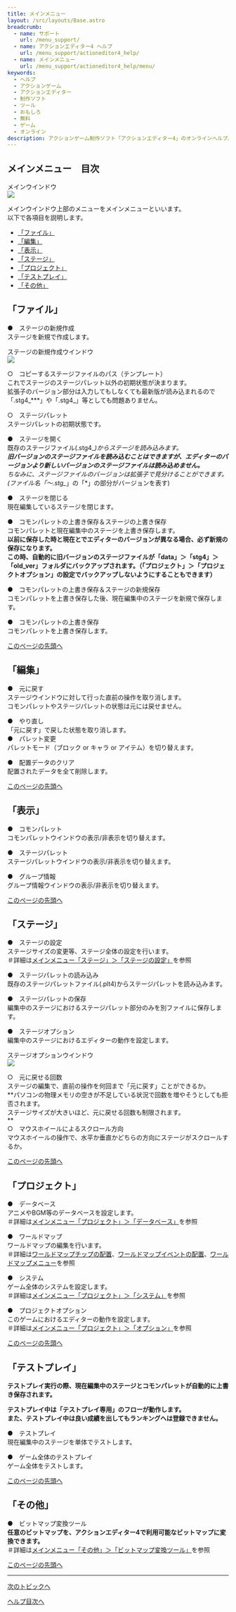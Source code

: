```yaml
---
title: メインメニュー
layout: /src/layouts/Base.astro
breadcrumb:
  - name: サポート
    url: /menu_support/
  - name: アクションエディター4 ヘルプ
    url: /menu_support/actioneditor4_help/
  - name: メインメニュー
    url: /menu_support/actioneditor4_help/menu/
keywords:
  - ヘルプ
  - アクションゲーム
  - アクションエディター
  - 制作ソフト
  - ツール
  - おもしろ
  - 無料
  - ゲーム
  - オンライン
description: アクションゲーム制作ソフト「アクションエディター4」のオンラインヘルプ。「メインメニュー」は「おもしろゲーム神殿」内のページです
---
```


<a name="TOP"></a>

## メインメニュー　目次

メインウインドウ  
![](/menu_support/actioneditor4_help/menu/Main.jpg)  

メインウインドウ上部のメニューをメインメニューといいます。  
以下で各項目を説明します。  
  

- [「ファイル」](#FILE)
- [「編集」](#EDIT)
- [「表示」](#SHOW)
- [「ステージ」](#STAGE)
- [「プロジェクト」](#PROJECT)
- [「テストプレイ」](#TESTPLAY)
- [「その他」](#OTHERS)

<a name="FILE"></a>

## 「ファイル」

●　ステージの新規作成  
ステージを新規で作成します。  
  
ステージの新規作成ウインドウ  
![](/menu_support/actioneditor4_help/menu/StageNew.jpg)  
  
○　コピーするステージファイルのパス（テンプレート）  
これでステージのステージパレット以外の初期状態が決まります。  
拡張子のバージョン部分は入力してもしなくても最新版が読み込まれるので「.stg4_***」や「.stg4_」等としても問題ありません。  
  
○　ステージパレット  
ステージパレットの初期状態です。  
  
●　ステージを開く  
既存のステージファイル(.stg4_*)からステージを読み込みます。  
**旧バージョンのステージファイルを読み込むことはできますが、エディターのバージョンより新しいバージョンのステージファイルは読み込めません。**  
ちなみに、ステージファイルのバージョンは拡張子で見分けることができます。(ファイル名「～.stg_*」の「*」の部分がバージョンを表す)  
  
●　ステージを閉じる  
現在編集しているステージを閉じます。  
  
●　コモンパレットの上書き保存＆ステージの上書き保存  
コモンパレットと現在編集中のステージを上書き保存します。  
**以前に保存した時と現在とでエディターのバージョンが異なる場合、必ず新規の保存になります。**  
**この時、自動的に旧バージョンのステージファイルが「data」＞「stg4」＞「old_ver」フォルダにバックアップされます。（「プロジェクト」＞「プロジェクトオプション」の設定でバックアップしないようにすることもできます）**  
  
●　コモンパレットの上書き保存＆ステージの新規保存  
コモンパレットを上書き保存した後、現在編集中のステージを新規で保存します。  
  
●　コモンパレットの上書き保存  
コモンパレットを上書き保存します。

[このページの先頭へ](#TOP)

<a name="EDIT"></a>

## 「編集」

●　元に戻す  
ステージウインドウに対して行った直前の操作を取り消します。  
コモンパレットやステージパレットの状態は元には戻せません。  
  
●　やり直し  
「元に戻す」で戻した状態を取り消します。  
●　パレット変更  
パレットモード（ブロック or キャラ or アイテム）を切り替えます。  
  
●　配置データのクリア  
配置されたデータを全て削除します。  

[このページの先頭へ](#TOP)

<a name="SHOW"></a>

## 「表示」

●　コモンパレット  
コモンパレットウインドウの表示/非表示を切り替えます。  
  
●　ステージパレット  
ステージパレットウインドウの表示/非表示を切り替えます。  
  
●　グループ情報  
グループ情報ウインドウの表示/非表示を切り替えます。  

[このページの先頭へ](#TOP)

<a name="STAGE"></a>

## 「ステージ」

●　ステージの設定  
ステージサイズの変更等、ステージ全体の設定を行います。  
＃詳細は[メインメニュー「ステージ」＞「ステージの設定」](/menu_support/actioneditor4_help/menu_stage_set/)を参照  
  
●　ステージパレットの読み込み  
既存のステージパレットファイル(.plt4)からステージパレットを読み込みます。  
  
●　ステージパレットの保存  
編集中のステージにおけるステージパレット部分のみを別ファイルに保存します。  
  
●　ステージオプション  
編集中のステージにおけるエディターの動作を設定します。  
  
ステージオプションウインドウ  
![](/menu_support/actioneditor4_help/menu/StageOption.jpg)  
  
○　元に戻せる回数  
ステージの編集で、直前の操作を何回まで「元に戻す」ことができるか。  
**パソコンの物理メモリの空きが不足している状況で回数を増やそうとしても拒否されます。  
ステージサイズが大きいほど、元に戻せる回数も制限されます。  
**  
○　マウスホイールによるスクロール方向  
マウスホイールの操作で、水平か垂直かどちらの方向にステージがスクロールするか。  

[このページの先頭へ](#TOP)

<a name="PROJECT"></a>

## 「プロジェクト」

●　データベース  
アニメやBGM等のデータベースを設定します。  
＃詳細は[メインメニュー「プロジェクト」＞「データベース」](/menu_support/actioneditor4_help/menu_project_database/)を参照  
  
●　ワールドマップ  
ワールドマップの編集を行います。  
＃詳細は[ワールドマップチップの配置](/menu_support/actioneditor4_help/worldmapchip/)、[ワールドマップイベントの配置](/menu_support/actioneditor4_help/worldmapevent/)、[ワールドマップメニュー](/menu_support/actioneditor4_help/worldmapmenu/)を参照  
  
●　システム  
ゲーム全体のシステムを設定します。  
＃詳細は[メインメニュー「プロジェクト」＞「システム」](/menu_support/actioneditor4_help/menu_project_system/)を参照  
  
●　プロジェクトオプション  
このゲームにおけるエディターの動作を設定します。  
＃詳細は[メインメニュー「プロジェクト」＞「オプション」](/menu_support/actioneditor4_help/menu_project_option/)を参照  

[このページの先頭へ](#TOP)

<a name="TESTPLAY"></a>

## 「テストプレイ」

**テストプレイ実行の際、現在編集中のステージとコモンパレットが自動的に上書き保存されます。**  
  
**テストプレイ中は「テストプレイ専用」のフローが動作します。**  
**また、テストプレイ中は良い成績を出してもランキングへは登録できません。**  
  
●　テストプレイ  
現在編集中のステージを単体でテストします。  
  
●　ゲーム全体のテストプレイ  
ゲーム全体をテストします。  

[このページの先頭へ](#TOP)

<a name="OTHERS"></a>

## 「その他」

●　ビットマップ変換ツール  
**任意のビットマップを、アクションエディター4で利用可能なビットマップに変換できます。**  
＃詳細は[メインメニュー「その他」＞「ビットマップ変換ツール」](/menu_support/actioneditor4_help/menu_others_bmpconvert/)を参照  

[このページの先頭へ](#TOP)

---

  

[次のトピックへ](/menu_support/actioneditor4_help/menu_stage_set/)

[ヘルプ目次へ](/menu_support/actioneditor4_help/)